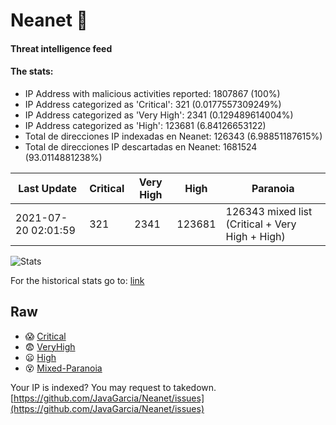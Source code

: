 # Neanet :hocho:
#### Threat intelligence feed
#### The stats:

- IP Address with malicious activities reported: 1807867 (100%)
- IP Address categorized as 'Critical':  321 (0.0177557309249%)
- IP Address categorized as 'Very High':  2341 (0.129489614004%)
- IP Address categorized as 'High':  123681 (6.84126653122)
- Total de direcciones IP indexadas en Neanet:  126343 (6.98851187615%)
- Total de direcciones IP descartadas en Neanet:  1681524 (93.0114881238%)

| Last Update | Critical | Very High | High | Paranoia |
| --- | --- | --- | --- | --- |
| 2021-07-20 02:01:59 | 321 | 2341 | 123681 | 126343 mixed list (Critical + Very High + High)|

![Stats](https://docs.google.com/spreadsheets/d/e/2PACX-1vSnaNMIXVabIpDJjufMlzH7poXnshF3mgd8Is1g9ytUEzVsP5my4Trn8f-xkoLLQ38xpL3HtmUexLo6/pubchart?oid=501124687&format=image)

For the historical stats go to: [link](/stats.csv)
## Raw
- :scream: [Critical](https://raw.githubusercontent.com/JavaGarcia/Neanet/master/blacklists/neanet_critical.txt)
- :fearful: [VeryHigh](https://raw.githubusercontent.com/JavaGarcia/Neanet/master/blacklists/neanet_veryHigh.txtt)
- :frowning: [High](https://raw.githubusercontent.com/JavaGarcia/Neanet/master/blacklists/neanet_high.txt)
- :dizzy_face: [Mixed-Paranoia](https://raw.githubusercontent.com/JavaGarcia/Neanet/master/blacklists/neanet_all.txt)


Your IP is indexed? You may request to takedown. [https://github.com/JavaGarcia/Neanet/issues](https://github.com/JavaGarcia/Neanet/issues)































































































































































































































































































































































































































































































































































































































































































































































































































































































































































































































































































































































































































































































































































































































































































































































































































































































































































































































































































































































































































































































































































































































































































































































































































































































































































































































































































































































































































































































































































































































































































































































































































































































































































































































































































































































































































































































































































































































































































































































































































































































































































































































































































































































































































































































































































































































































































































































































































































































































































































































































































































































































































































































































































































































































































































































































































































































































































































































































































































































































































































































































































































































































































































































































































































































































































































































































































































































































































































































































































































































































































































































































































































































































































































































































































































































































































































































































































































































































































